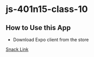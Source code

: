 # js-401n15-class-10



## How to Use this App
- Download Expo client from the store

[Snack Link](https://expo.io/@/projects/my-project)
